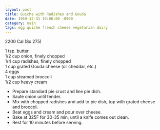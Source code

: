 ```yaml
---
layout: post
title: Quiche with Radishes and Gouda
date: 1969-12-31 19:00:00 -0500
category: main
tags: egg quiche french cheese vegetarian dairy
---
```

2200 Cal (8x 275)

1 tsp. butter  
1/2 cup onion, finely chopped  
1/4 cup radishes, finely chopped  
1 cup grated Gouda cheese (or cheddar, etc.)  
4 eggs  
1 cup steamed broccoli  
1/2 cup heavy cream  

* Prepare standard pie crust and line pie dish.
* Saute onion until tender.
* Mix with chopped radishes and add to pie dish, top with grated cheese and broccoli.
* Beat eggs and cream and pour over cheese.
* Bake at 325F for 30-35 min, until a knife comes out clean.
* Rest for 10 minutes before serving.
